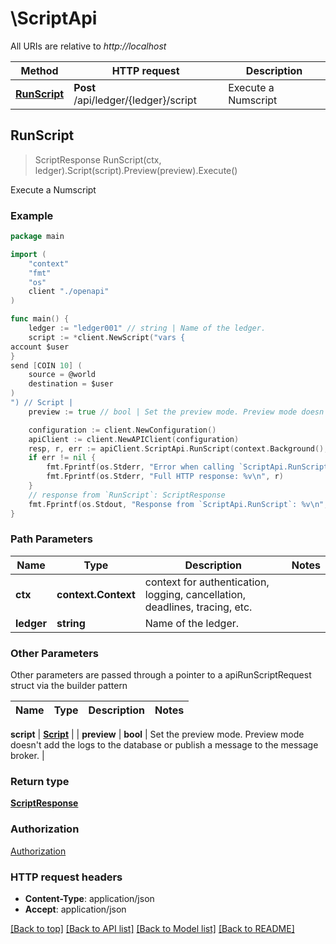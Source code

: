 # \ScriptApi

All URIs are relative to *http://localhost*

Method | HTTP request | Description
------------- | ------------- | -------------
[**RunScript**](ScriptApi.md#RunScript) | **Post** /api/ledger/{ledger}/script | Execute a Numscript



## RunScript

> ScriptResponse RunScript(ctx, ledger).Script(script).Preview(preview).Execute()

Execute a Numscript



### Example

```go
package main

import (
    "context"
    "fmt"
    "os"
    client "./openapi"
)

func main() {
    ledger := "ledger001" // string | Name of the ledger.
    script := *client.NewScript("vars {
account $user
}
send [COIN 10] (
	source = @world
	destination = $user
)
") // Script |
    preview := true // bool | Set the preview mode. Preview mode doesn't add the logs to the database or publish a message to the message broker. (optional)

    configuration := client.NewConfiguration()
    apiClient := client.NewAPIClient(configuration)
    resp, r, err := apiClient.ScriptApi.RunScript(context.Background(), ledger).Script(script).Preview(preview).Execute()
    if err != nil {
        fmt.Fprintf(os.Stderr, "Error when calling `ScriptApi.RunScript``: %v\n", err)
        fmt.Fprintf(os.Stderr, "Full HTTP response: %v\n", r)
    }
    // response from `RunScript`: ScriptResponse
    fmt.Fprintf(os.Stdout, "Response from `ScriptApi.RunScript`: %v\n", resp)
}
```

### Path Parameters


Name | Type | Description  | Notes
------------- | ------------- | ------------- | -------------
**ctx** | **context.Context** | context for authentication, logging, cancellation, deadlines, tracing, etc.
**ledger** | **string** | Name of the ledger. |

### Other Parameters

Other parameters are passed through a pointer to a apiRunScriptRequest struct via the builder pattern


Name | Type | Description  | Notes
------------- | ------------- | ------------- | -------------

 **script** | [**Script**](Script.md) |  |
 **preview** | **bool** | Set the preview mode. Preview mode doesn&#39;t add the logs to the database or publish a message to the message broker. |

### Return type

[**ScriptResponse**](ScriptResponse.md)

### Authorization

[Authorization](../README.md#Authorization)

### HTTP request headers

- **Content-Type**: application/json
- **Accept**: application/json

[[Back to top]](#) [[Back to API list]](../README.md#documentation-for-api-endpoints)
[[Back to Model list]](../README.md#documentation-for-models)
[[Back to README]](../README.md)
